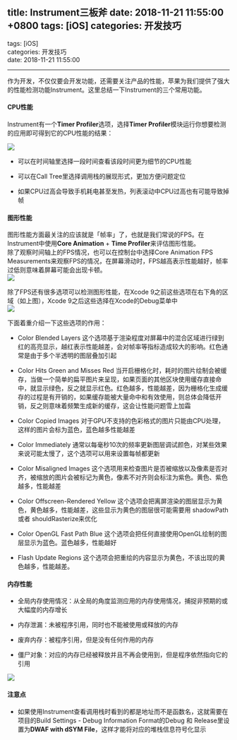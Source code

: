 
title: Instrument三板斧
date: 2018-11-21 11:55:00 +0800
tags: [iOS]
categories: 开发技巧
---
tags: [iOS]<br />categories: 开发技巧<br />date: 2018-11-21 11:55:00

---

作为开发，不仅仅要会开发功能，还需要关注产品的性能，苹果为我们提供了强大的性能检测功能Instrument。这里总结一下Instrument的三个常用功能。

<a name="u7avsg"></a>
#### [](#u7avsg)CPU性能
Instrument有一个**Timer Profiler**选项，选择**Timer Profiler**模块运行你想要检测的应用即可得到它的CPU性能的结果：

![](https://cdn.nlark.com/yuque/0/2019/png/183307/1548062488952-32b82364-c834-417d-be0e-5c6c065f6e53.png#width=747)

- 可以在时间轴里选择一段时间查看该段时间更为细节的CPU性能

- 可以在Call Tree里选择调用栈的展现形式，更加方便问题定位

- 如果CPU过高会导致手机耗电甚至发热，列表滚动中CPU过高也有可能导致掉帧


<a name="bysosy"></a>
#### [](#bysosy)图形性能
图形性能方面最关注的应该就是「帧率」了，也就是我们常说的FPS。在Instrument中使用**Core Animation** + **Time Profiler**来评估图形性能。<br />除了观察时间轴上的FPS情况，也可以在控制台中选择Core Animation FPS Measurements来观察FPS的情况，在屏幕滑动时，FPS越高表示性能越好，帧率过低则意味着屏幕可能会出现卡顿。<br />![](https://cdn.nlark.com/yuque/0/2019/png/183307/1548063371611-be58f216-99e0-49fa-9920-e631f3771c5a.png#width=747)

除了FPS还有很多选项可以检测图形性能，在Xcode 9之前这些选项在右下角的区域（如上图），Xcode 9之后这些选择在Xcode的Debug菜单中<br />![](https://cdn.nlark.com/yuque/0/2019/png/183307/1548064256231-96434508-1f01-4d2b-b52e-cbfba03a1ddf.png#width=747)

下面着重介绍一下这些选项的作用：

- Color Blended Layers 这个选项基于渲染程度对屏幕中的混合区域进行绿到红的高亮显示，越红表示性能越差，会对帧率等指标造成较大的影响。红色通常是由于多个半透明的图层叠加引起

- Color Hits Green and Misses Red 当开启栅格化时，耗时的图片绘制会被缓存，当做一个简单的扁平图片来呈现，如果页面的其他区块使用缓存直接命中，就显示绿色，反之就显示红色。红色越多，性能越差，因为栅格化生成缓存的过程是有开销的，如果缓存能被大量命中和有效使用，则总体会降低开销，反之则意味着频繁生成新的缓存，这会让性能问题雪上加霜

- Color Copied Images 对于GPU不支持的色彩格式的图片只能由CPU处理，这样的图片会标为蓝色，蓝色越多性能越差

- Color Immediately 通常以每毫秒10次的频率更新图层调试颜色，对某些效果来说可能太慢了，这个选项可以用来设置每帧都更新

- Color Misaligned Images 这个选项用来检查图片是否被缩放以及像素是否对齐，被缩放的图片会被标记为黄色，像素不对齐则会标注为紫色。黄色、紫色越多，性能越差

- Color Offscreen-Rendered Yellow 这个选项会把离屏渲染的图层显示为黄色，黄色越多，性能越差，这些显示为黄色的图层很可能需要用 shadowPath 或者 shouldRasterize来优化

- Color OpenGL Fast Path Blue 这个选项会把任何直接使用OpenGL绘制的图层显示为蓝色。蓝色越多，性能越好

- Flash Update Regions 这个选项会把重绘的内容显示为黄色，不该出现的黄色越多，性能越差。


<a name="2ekfyu"></a>
#### [](#2ekfyu)内存性能

- 全局内存使用情况：从全局的角度监测应用的内存使用情况，捕捉非预期的或大幅度的内存增长

- 内存泄漏：未被程序引用，同时也不能被使用或释放的内存

- 废弃内存：被程序引用，但是没有任何作用的内存

- 僵尸对象：对应的内存已经被释放并且不再会使用到，但是程序依然指向它的引用


![](https://cdn.nlark.com/yuque/0/2019/png/183307/1548068035204-9b36b29a-e575-4149-a2db-f9500e7fbf32.png#width=747)
<a name="uxuyny"></a>
#### [](#uxuyny)注意点

- 如果使用Instrument查看调用栈时看到的都是地址而不是函数名，这就需要在项目的Build Settings - Debug Information Format的Debug 和 Release里设置为**DWAF with dSYM File**，这样才能将对应的堆栈信息符号化显示



